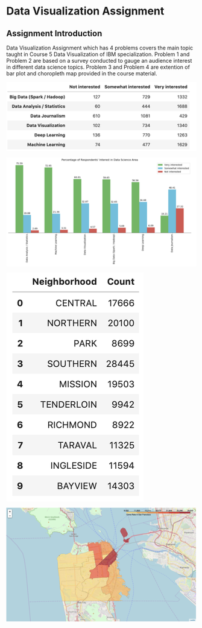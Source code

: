 # Data Visualization Assignment

## Assignment Introduction

Data Visualization Assignment which has 4 problems covers the main topic taught in Course 5 Data Visualization of IBM specialization. Problem 1 and Problem 2 are based on a survey conducted to gauge an audience interest in different data science topics. Problem 3 and Problem 4 are extention of bar plot and choropleth map provided in the course material.


![Problem 1](Problem1.png)

![Problem 2](Problem2.png)

![Problem 3](Problem3.png)

![Problem 4](Problem4.png)
